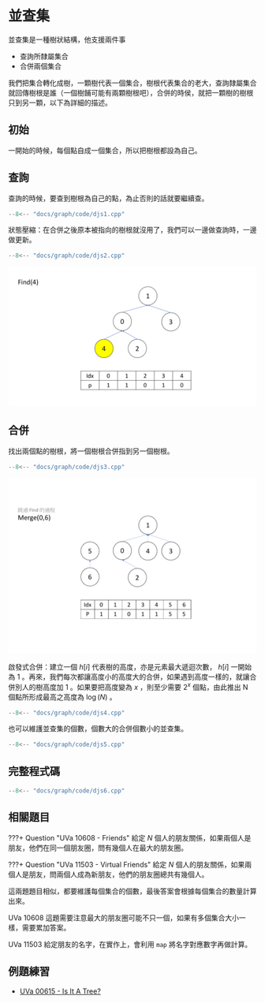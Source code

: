 # 並查集

並查集是一種樹狀結構，他支援兩件事

- 查詢所隸屬集合
- 合併兩個集合

我們把集合轉化成樹，一顆樹代表一個集合，樹根代表集合的老大，查詢隸屬集合就回傳樹根是誰（一個樹餔可能有兩顆樹根吧），合併的時侯，就把一顆樹的樹根只到另一顆，以下為詳細的描述。

## 初始

一開始的時候，每個點自成一個集合，所以把樹根都設為自己。

## 查詢

查詢的時候，要查到樹根為自己的點，為止否則的話就要繼續查。

```cpp
--8<-- "docs/graph/code/djs1.cpp"
```

狀態壓縮：在合併之後原本被指向的樹根就沒用了，我們可以一邊做查詢時，一邊做更新。

```cpp
--8<-- "docs/graph/code/djs2.cpp"
```

![](images/disjointsetFind.gif)

## 合併
找出兩個點的樹根，將一個樹根合併指到另一個樹根。

```cpp
--8<-- "docs/graph/code/djs3.cpp"
```

![](images/disjointsetUnion.gif)

啟發式合併：建立一個 $h[i]$ 代表樹的高度，亦是元素最大遞迴次數， $h[i]$ 一開始為 $1$ 。再來，我們每次都讓高度小的高度大的合併，如果遇到高度一樣的，就讓合併別人的樹高度加 $1$ 。如果要把高度變為 $x$ ，則至少需要 $2^x$ 個點，由此推出 N 個點所形成最高之高度為 $\log(N)$ 。

```cpp
--8<-- "docs/graph/code/djs4.cpp"
```

也可以維護並查集的個數，個數大的合併個數小的並查集。

```cpp
--8<-- "docs/graph/code/djs5.cpp"
```

## 完整程式碼

```cpp
--8<-- "docs/graph/code/djs6.cpp"
```

## 相關題目

???+ Question "UVa 10608 - Friends"
    給定 $N$ 個人的朋友關係，如果兩個人是朋友，他們在同一個朋友圈，問有幾個人在最大的朋友圈。

???+ Question "UVa 11503 - Virtual Friends"
    給定 $N$ 個人的朋友關係，如果兩個人是朋友，問兩個人成為新朋友，他們的朋友圈總共有幾個人。

這兩題題目相似，都要維護每個集合的個數，最後答案會根據每個集合的數量計算出來。

UVa 10608 這題需要注意最大的朋友圈可能不只一個，如果有多個集合大小一樣，需要累加答案。

UVa 11503 給定朋友的名字，在實作上，會利用 `map` 將名字對應數字再做計算。

## 例題練習

-  [UVa 00615 - Is It A Tree?](http://uva.onlinejudge.org/external/6/615.pdf) 
